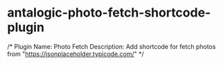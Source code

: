 # antalogic-photo-fetch-shortcode-plugin
/*
Plugin Name:  Photo Fetch
Description: Add shortcode for fetch photos from "https://jsonplaceholder.typicode.com/"
*/
